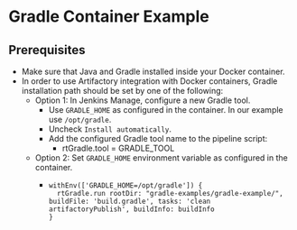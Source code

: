 # Gradle Container Example
## Prerequisites
* Make sure that Java and Gradle installed inside your Docker container.
* In order to use Artifactory integration with Docker containers, Gradle installation path should be set by one of the following:
    * Option 1: In Jenkins Manage, configure a new Gradle tool.
        * Use `GRADLE_HOME` as configured in the container. In our example use `/opt/gradle`.
        * Uncheck `Install automatically`.
        * Add the configured Gradle tool name to the pipeline script:
            * rtGradle.tool = GRADLE_TOOL
    * Option 2: Set `GRADLE_HOME` environment variable as configured in the container.
        *     withEnv(['GRADLE_HOME=/opt/gradle']) {
                rtGradle.run rootDir: "gradle-examples/gradle-example/", buildFile: 'build.gradle', tasks: 'clean artifactoryPublish', buildInfo: buildInfo
              }
